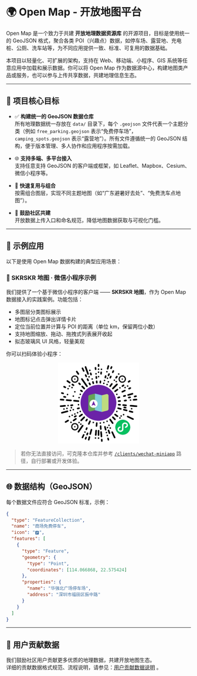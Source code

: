 # 🌍 Open Map - 开放地图平台

Open Map 是一个致力于共建 **开放地理数据资源库** 的开源项目，目标是使用统一的 GeoJSON 格式，聚合各类 POI（兴趣点）数据，如停车场、露营地、充电桩、公厕、洗车站等，为不同应用提供一致、标准、可复用的数据基础。

本项目以轻量化、可扩展的架构，支持在 Web、移动端、小程序、GIS 系统等任意应用中加载和展示数据。你可以将 Open Map 作为数据源中心，构建地图类产品或服务，也可以参与上传共享数据，共建地理信息生态。

---

## 🚩 项目核心目标

- ✅ **构建统一的 GeoJSON 数据仓库**  
  所有地理数据统一存放在 `data/` 目录下，每个 `.geojson` 文件代表一个主题分类（例如 `free_parking.geojson` 表示“免费停车场”，`camping_spots.geojson` 表示“露营地”）。所有文件遵循统一的 GeoJSON 结构，便于版本管理、多人协作和应用程序按需加载。

- 🌐 **支持多端、多平台接入**  
  支持任意支持 GeoJSON 的客户端或框架，如 Leaflet、Mapbox、Cesium、微信小程序等。

- 🔁 **快速复用与组合**  
  按需组合图层，实现不同主题地图（如“广东避暑好去处”、“免费洗车点地图”）。

- 🤝 **鼓励社区共建**  
  开放数据上传入口和命名规范，降低地图数据获取与可视化门槛。

---

## 📁 示例应用

以下是使用 Open Map 数据构建的典型应用场景：

### 📱 SKRSKR 地图 · 微信小程序示例

我们提供了一个基于微信小程序的客户端 —— **SKRSKR 地图**，作为 Open Map 数据接入的实践案例。功能包括：

- 多图层分类图标展示
- 地图标记点击弹出详情卡片
- 定位当前位置并计算与 POI 的距离（单位 km，保留两位小数）
- 支持地图缩放、拖动、拖拽式列表展开收起
- 拟态玻璃风 UI 风格，轻量美观

你可以扫码体验小程序：

<p align="center">
  <img src="clients/wechat-miniapp/weapp-qrcode.png" alt="SKRSKR 地图 - 微信小程序码" width="220" />
</p>

> 若你无法直接访问，可克隆本仓库并参考 [`/clients/wechat-miniapp`](clients/wechat-miniapp) 路径，自行部署或开发体验。

---

## 🌐 数据结构（GeoJSON）

每个数据文件应符合 GeoJSON 标准，示例：

```json
{
  "type": "FeatureCollection",
  "name": "商场免费停车",
  "icon": "🅿️",
  "features": [
    {
      "type": "Feature",
      "geometry": {
        "type": "Point",
        "coordinates": [114.066868, 22.575424]
      },
      "properties": {
        "name": "华强北广场停车场",
        "address": "深圳市福田区振中路"
      }
    }
  ]
}
```

---
## 👐 用户贡献数据

我们鼓励社区用户贡献更多优质的地理数据，共建开放地图生态。  
详细的贡献数据格式规范、流程说明，请参见：[用户贡献数据说明](CONTRIBUTING_DATA.md) 。

